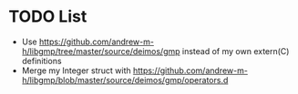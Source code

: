 # TODO List

- Use https://github.com/andrew-m-h/libgmp/tree/master/source/deimos/gmp instead of my own extern(C) definitions
- Merge my Integer struct with https://github.com/andrew-m-h/libgmp/blob/master/source/deimos/gmp/operators.d
